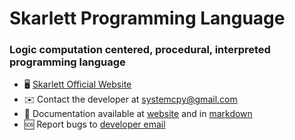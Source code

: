 # Skarlett Programming Language


### Logic computation centered, procedural, interpreted programming language

*   🖥️  [Skarlett Official Website](http://skarlett-language.github.io/)
*   ✉️  Contact the developer at [systemcpy@gmail.com](mailto:systemcpy@gmail.com)
*   📄  Documentation available at [website](http://skarlett-language.github.io/) and in [markdown](https://github.com/skarlett-language/SkarlettDocumentation#readme)
*   🆘  Report bugs to [developer email](mailto:systemcpy@gmail.com)
